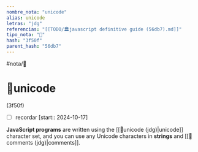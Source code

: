 ```yaml
---
nombre_nota: "unicode"
alias: unicode
letras: "jdg"
referencias: "[[TODO/🏛️javascript definitive guide (56db7).md]]"
tipo_nota: "📑"
hash: "3f50f"
parent_hash: "56db7"
---
```


#nota/📑

# 📑unicode
<div class="hash">(3f50f)</div>

- [ ] recordar  [start:: 2024-10-17]


__JavaScript programs__ are written using the [[📑unicode (jdg)|unicode]] character set, and you can use any
Unicode characters in __strings__ and [[📑comments (jdg)|comments]].


